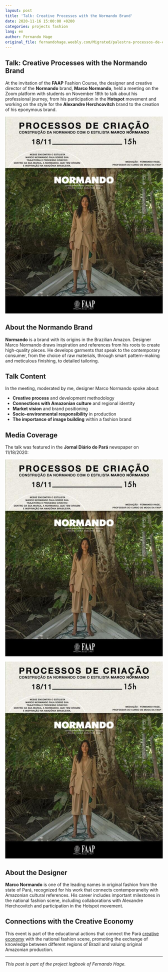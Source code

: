```yaml
---
layout: post
title: 'Talk: Creative Processes with the Normando Brand'
date: 2020-11-16 15:00:00 +0200
categories: projects fashion
lang: en
author: Fernando Hage
original_file: fernandohage.weebly.com/Migrated/palestra-processos-de-criacao-com-a-marca-normando.html
---
```


## Talk: Creative Processes with the Normando Brand

At the invitation of the **FAAP** Fashion Course, the designer and creative director of the **Normando** brand, **Marco Normando**, held a meeting on the Zoom platform with students on November 18th to talk about his professional journey, from his participation in the **Hotspot** movement and working on the style for the **Alexandre Herchcovitch** brand to the creation of his eponymous brand.


![Event promotional art](/assets/images/2020-11-16-palestra-processos-criacao-marca-normando.jpg)


## About the Normando Brand

**Normando** is a brand with its origins in the Brazilian Amazon. Designer Marco Normando draws inspiration and references from his roots to create high-quality pieces. He develops garments that speak to the contemporary consumer, from the choice of raw materials, through smart pattern-making and meticulous finishing, to detailed tailoring.

## Talk Content

In the meeting, moderated by me, designer Marco Normando spoke about:

- **Creative process** and development methodology
- **Connections with Amazonian culture** and regional identity
- **Market vision** and brand positioning
- **Socio-environmental responsibility** in production
- **The importance of image building** within a fashion brand

## Media Coverage

The talk was featured in the **Jornal Diário do Pará** newspaper on 11/18/2020:


![Article in Diário do Pará - Page 1](/assets/images/2020-11-16-palestra-processos-criacao-marca-normando.jpg)



![Article in Diário do Pará - Page 2](/assets/images/2020-11-16-palestra-processos-criacao-marca-normando.jpg)


## About the Designer

**Marco Normando** is one of the leading names in original fashion from the state of Pará, recognized for his work that connects contemporaneity with Amazonian cultural references. His career includes important milestones in the national fashion scene, including collaborations with Alexandre Herchcovitch and participation in the Hotspot movement.

## Connections with the Creative Economy

This event is part of the educational actions that connect the Pará [creative economy](/pt/territorio-da-moda) with the national fashion scene, promoting the exchange of knowledge between different regions of Brazil and valuing original Amazonian production.

---

*This post is part of the project logbook of Fernando Hage.*